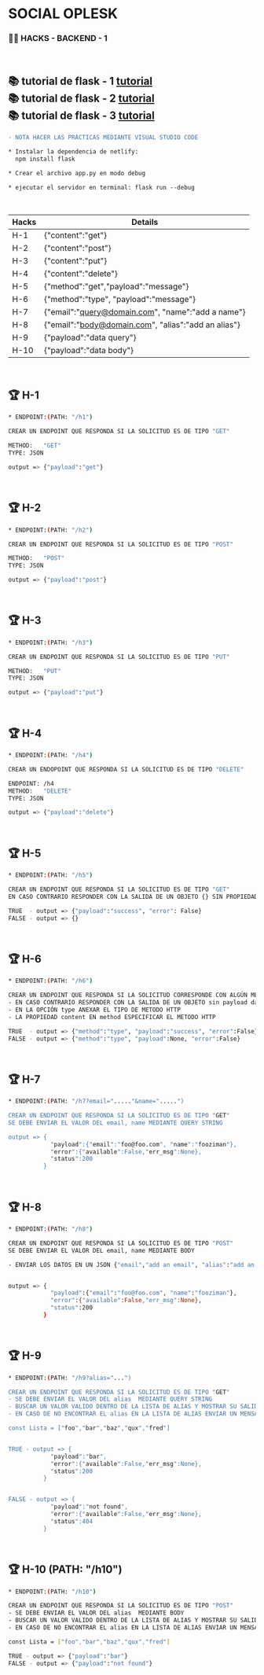 # SOCIAL OPLESK
### 🏴‍☠️ HACKS - BACKEND - 1

<br/>

📚 tutorial de flask - 1 [tutorial](https://towardsdatascience.com/creating-restful-apis-using-flask-and-python-655bad51b24)
<br/>
📚 tutorial de flask - 2 [tutorial](https://www.moesif.com/blog/technical/api-development/Building-RESTful-API-with-Flask/)
<br/>
📚 tutorial de flask - 3 [tutorial](https://www.digitalocean.com/community/tutorials/processing-incoming-request-data-in-flask)
---

```diff
- NOTA HACER LAS PRÁCTICAS MEDIANTE VISUAL STUDIO CODE  
```

```diff
* Instalar la dependencia de netlify:
  npm install flask

* Crear el archivo app.py en modo debug

* ejecutar el servidor en terminal: flask run --debug

```
<br/>

|Hacks | Details | 
|----------|---------|
| H-1      | {"content":"get"} |
| H-2      | {"content":"post"} |
| H-3      | {"content":"put"} | 
| H-4      | {"content":"delete"} |
| H-5      | {"method":"get","payload":"message"} |
| H-6      | {"method":"type", "payload":"message"}|
| H-7      | {"email":"query@domain.com", "name":"add a name"} |
| H-8      | {"email":"body@domain.com", "alias":"add an alias"}  | 
| H-9      | {"payload":"data query"} |
| H-10      | {"payload":"data body"}|
<br/> 

## 🏆 H-1 

```sh
* ENDPOINT:(PATH: "/h1")

CREAR UN ENDPOINT QUE RESPONDA SI LA SOLICITUD ES DE TIPO "GET"

METHOD:   "GET"
TYPE: JSON

output => {"payload":"get"}
```
<br/>


## 🏆 H-2
```sh
* ENDPOINT:(PATH: "/h2")

CREAR UN ENDPOINT QUE RESPONDA SI LA SOLICITUD ES DE TIPO "POST"

METHOD:   "POST"
TYPE: JSON

output => {"payload":"post"}
```
<br/>

## 🏆 H-3
```sh
* ENDPOINT:(PATH: "/h3")

CREAR UN ENDPOINT QUE RESPONDA SI LA SOLICITUD ES DE TIPO "PUT"

METHOD:   "PUT"
TYPE: JSON

output => {"payload":"put"}
```
<br/>

## 🏆 H-4
```sh
* ENDPOINT:(PATH: "/h4")

CREAR UN ENDOPOINT QUE RESPONDA SI LA SOLICITUD ES DE TIPO "DELETE"

ENDPOINT: /h4
METHOD:   "DELETE"
TYPE: JSON

output => {"payload":"delete"}

```
<br/>

## 🏆 H-5
```sh
* ENDPOINT:(PATH: "/h5")

CREAR UN ENDPOINT QUE RESPONDA SI LA SOLICITUD ES DE TIPO "GET"
EN CASO CONTRARIO RESPONDER CON LA SALIDA DE UN OBJETO {} SIN PROPIEDADES

TRUE  - output => {"payload":"success", "error": False}
FALSE - output => {}
```
<br/>


## 🏆 H-6
```sh
* ENDPOINT:(PATH: "/h6")

CREAR UN ENDPOINT QUE RESPONDA SI LA SOLICITUD CORRESPONDE CON ALGÚN METODO HTTP: "GET" | "POST"| "DELETE"
- EN CASO CONTRARIO RESPONDER CON LA SALIDA DE UN OBJETO sin payload data {} 
- EN LA OPCIÓN type ANEXAR EL TIPO DE METODO HTTP
- LA PROPIEDAD content EN method ESPECIFICAR EL METODO HTTP

TRUE  - output => {"method":"type", "payload":"success", "error":False}
FALSE - output => {"method":"type", "payload":None, "error":False}
```
<br/>

## 🏆 H-7
```sh
* ENDPOINT:(PATH: "/h7?email="....."&name=".....")

CREAR UN ENDPOINT QUE RESPONDA SI LA SOLICITUD ES DE TIPO "GET"
SE DEBE ENVIAR EL VALOR DEL email, name MEDIANTE QUERY STRING

output => {
            "payload":{"email":"foo@foo.com", "name":"fooziman"},
            "error":{"available":False,"err_msg":None},
            "status":200
          }

```
<br/>

## 🏆 H-8
```sh
* ENDPOINT:(PATH: "/h8")

CREAR UN ENDPOINT QUE RESPONDA SI LA SOLICITUD ES DE TIPO "POST"
SE DEBE ENVIAR EL VALOR DEL email, name MEDIANTE BODY

- ENVIAR LOS DATOS EN UN JSON {"email","add an email", "alias":"add an alias"}


output => {
            "payload":{"email":"foo@foo.com", "name":"fooziman"},
            "error":{"available":False,"err_msg":None},
            "status":200
          }

```
<br/>


## 🏆 H-9
```sh
* ENDPOINT:(PATH: "/h9?alias="...")

CREAR UN ENDPOINT QUE RESPONDA SI LA SOLICITUD ES DE TIPO "GET"
- SE DEBE ENVIAR EL VALOR DEL alias  MEDIANTE QUERY STRING
- BUSCAR UN VALOR VALIDO DENTRO DE LA LISTA DE ALIAS Y MOSTRAR SU SALIDA
- EN CASO DE NO ENCONTRAR EL alias EN LA LISTA DE ALIAS ENVIAR UN MENSAJE DE not found

const Lista = ["foo","bar","baz","qux","fred"]


TRUE - output => {
            "payload":"bar",
            "error":{"available":False,"err_msg":None},
            "status":200
          }


FALSE - output => {
            "payload":"not found",
            "error":{"available":False,"err_msg":None},
            "status":404
          }

```
<br/>


## 🏆 H-10 (PATH: "/h10")
```sh
* ENDPOINT:(PATH: "/h10")

CREAR UN ENDPOINT QUE RESPONDA SI LA SOLICITUD ES DE TIPO "POST"
- SE DEBE ENVIAR EL VALOR DEL alias  MEDIANTE BODY
- BUSCAR UN VALOR VALIDO DENTRO DE LA LISTA DE ALIAS Y MOSTRAR SU SALIDA
- EN CASO DE NO ENCONTRAR EL alias EN LA LISTA DE ALIAS ENVIAR UN MENSAJE DE not found

const Lista = ["foo","bar","baz","qux","fred"]

TRUE - output => {"payload":"bar"}
FALSE - output => {"payload":"not found"}
```
<br/>
